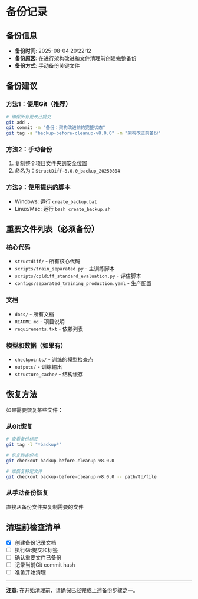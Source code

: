 # 备份记录

## 备份信息
- **备份时间**: 2025-08-04 20:22:12
- **备份原因**: 在进行架构改进和文件清理前创建完整备份
- **备份方式**: 手动备份关键文件

## 备份建议

### 方法1：使用Git（推荐）
```bash
# 确保所有更改已提交
git add .
git commit -m "备份：架构改进前的完整状态"
git tag -a "backup-before-cleanup-v8.0.0" -m "架构改进前备份"
```

### 方法2：手动备份
1. 复制整个项目文件夹到安全位置
2. 命名为：`StructDiff-8.0.0_backup_20250804`

### 方法3：使用提供的脚本
- Windows: 运行 `create_backup.bat`
- Linux/Mac: 运行 `bash create_backup.sh`

## 重要文件列表（必须备份）

### 核心代码
- `structdiff/` - 所有核心代码
- `scripts/train_separated.py` - 主训练脚本
- `scripts/cpldiff_standard_evaluation.py` - 评估脚本
- `configs/separated_training_production.yaml` - 生产配置

### 文档
- `docs/` - 所有文档
- `README.md` - 项目说明
- `requirements.txt` - 依赖列表

### 模型和数据（如果有）
- `checkpoints/` - 训练的模型检查点
- `outputs/` - 训练输出
- `structure_cache/` - 结构缓存

## 恢复方法

如果需要恢复某些文件：

### 从Git恢复
```bash
# 查看备份标签
git tag -l "*backup*"

# 恢复到备份点
git checkout backup-before-cleanup-v8.0.0

# 或恢复特定文件
git checkout backup-before-cleanup-v8.0.0 -- path/to/file
```

### 从手动备份恢复
直接从备份文件夹复制需要的文件

## 清理前检查清单

- [x] 创建备份记录文档
- [ ] 执行Git提交和标签
- [ ] 确认重要文件已备份
- [ ] 记录当前Git commit hash
- [ ] 准备开始清理

---

**注意**: 在开始清理前，请确保已经完成上述备份步骤之一。